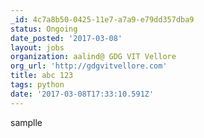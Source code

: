 ```yaml
---
_id: 4c7a8b50-0425-11e7-a7a9-e79dd357dba9
status: Ongoing
date_posted: '2017-03-08'
layout: jobs
organization: aalind@ GDG VIT Vellore
org_url: 'http://gdgvitvellore.com'
title: abc 123
tags: python
date: '2017-03-08T17:33:10.591Z'
---
```

samplle
